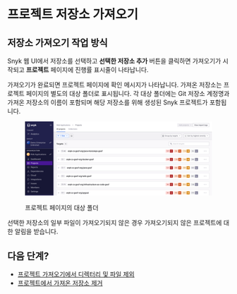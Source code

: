 # 프로젝트 저장소 가져오기

## 저장소 가져오기 작업 방식

Snyk 웹 UI에서 저장소를 선택하고 **선택한 저장소 추가** 버튼을 클릭하면 가져오기가 시작되고 **프로젝트** 페이지에 진행률 표시줄이 나타납니다.

가져오기가 완료되면 프로젝트 페이지에 확인 메시지가 나타납니다. 가져온 저장소는 프로젝트 페이지의 별도의 대상 폴더로 표시됩니다. 각 대상 폴더에는 Git 저장소 계정명과 가져온 저장소의 이름이 포함되며 해당 저장소를 위해 생성된 Snyk 프로젝트가 포함됩니다.

<figure><img src="../../.gitbook/assets/projects_page_targets.png" alt=""><figcaption><p>프로젝트 페이지의 대상 폴더</p></figcaption></figure>

선택한 저장소의 일부 파일이 가져오기되지 않은 경우 가져오기되지 않은 프로젝트에 대한 알림을 받습니다. 

## 다음 단계?

* [프로젝트 가져오기에서 디렉터리 및 파일 제외](exclude-directories-and-files-from-project-import.md)
* [프로젝트에서 가져온 저장소 제거](remove-imported-repository-from-a-project.md)